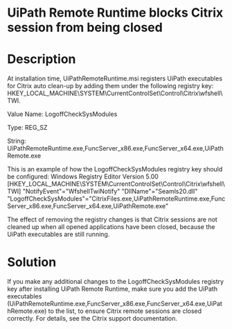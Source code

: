 ﻿# UiPath Remote Runtime blocks Citrix session from being closed

# Description

At installation time, UiPathRemoteRuntime.msi registers UiPath
                executables for Citrix auto clean-up by adding them under the following registry
                key:
                    HKEY_LOCAL_MACHINE\SYSTEM\CurrentControlSet\Control\Citrix\wfshell\TWI.

Value Name: LogoffCheckSysModules

Type: REG_SZ

String:
                    UiPathRemoteRuntime.exe,FuncServer_x86.exe,FuncServer_x64.exe,UiPathRemote.exe

This is an example of how the LogoffCheckSysModules registry key
                should be configured:
                Windows Registry Editor Version 5.00
[HKEY_LOCAL_MACHINE\SYSTEM\CurrentControlSet\Control\Citrix\wfshell\TWI]
"NotifyEvent"="WfshellTwiNotify"
"DllName"="Seamls20.dll"
"LogoffCheckSysModules"="CitrixFiles.exe,UiPathRemoteRuntime.exe,FuncServer_x86.exe,FuncServer_x64.exe,UiPathRemote.exe"

The effect of removing the registry changes is that Citrix sessions are not cleaned
                up when all opened applications have been closed, because the UiPath executables are
                still running.

# Solution

If you make any additional changes to the LogoffCheckSysModules
                registry key after installing UiPath Remote Runtime, make sure you add the UiPath
                executables
                    (UiPathRemoteRuntime.exe,FuncServer_x86.exe,FuncServer_x64.exe,UiPathRemote.exe)
                to the list, to ensure Citrix remote sessions are closed correctly. For details, see
                the Citrix support documentation.
